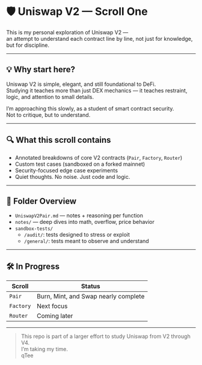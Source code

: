 # 🛡️ Uniswap V2 — Scroll One

This is my personal exploration of Uniswap V2 —  
an attempt to understand each contract line by line, not just for knowledge, but for discipline.

---

## 💡 Why start here?

Uniswap V2 is simple, elegant, and still foundational to DeFi.  
Studying it teaches more than just DEX mechanics — it teaches restraint, logic, and attention to small details.

I’m approaching this slowly, as a student of smart contract security.  
Not to critique, but to understand.

---

## 🔍 What this scroll contains

- Annotated breakdowns of core V2 contracts (`Pair`, `Factory`, `Router`)
- Custom test cases (sandboxed on a forked mainnet)
- Security-focused edge case experiments
- Quiet thoughts. No noise. Just code and logic.

---

## 📁 Folder Overview

- `UniswapV2Pair.md` — notes + reasoning per function
- `notes/` — deep dives into math, overflow, price behavior
- `sandbox-tests/`
  - `/audit/`: tests designed to stress or exploit
  - `/general/`: tests meant to observe and understand

---

## 🛠️ In Progress

| Scroll    | Status                               |
| --------- | ------------------------------------ |
| `Pair`    | Burn, Mint, and Swap nearly complete |
| `Factory` | Next focus                           |
| `Router`  | Coming later                         |

---

> This repo is part of a larger effort to study Uniswap from V2 through V4.  
> I’m taking my time.  
> qTee
